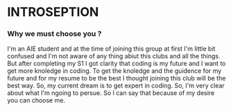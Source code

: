 # INTROSEPTION
### Why we must choose you ?
I'm an AIE student and at the time of joining this group at first I'm little bit confused and I'm not aware of any thing abiut this clubs and all the things. But after completing my S1 I got clarity that coding is my future and I want to get more knoledge in coding. To get the knoledge and the guidence for my future and for my resume to be the best I thought joining this club will be the best way. So, my current dream is to get expert in coding. So, I'm very clear about what I'm ngoing to persue. So I can say that because of my desire you can choose me.
